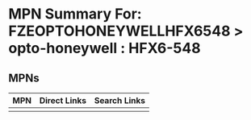 



# MPN Summary For: FZEOPTOHONEYWELLHFX6548 > opto-honeywell : HFX6-548

## MPNs
  

|MPN|Direct Links|Search Links|
| :--- | :--- | :--- |
||||
